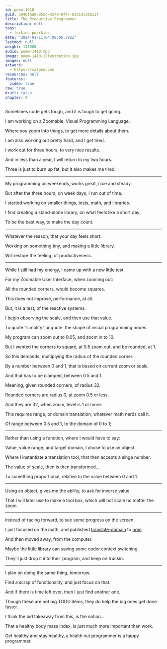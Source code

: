 ```yaml
---
id: poem-1410
guid: 5846f6a0-855d-437d-8f47-82d53c3b011f
title: The Productive Programmer
description: null
tags:
  - furkies-purrkies
date: '2024-01-11T04:08:06.782Z'
lastmod: null
weight: 141000
audio: poem-1410.mp3
image: poem-1410-illustration.jpg
images: null
artwork:
  - https://catpea.com
resources: null
features:
  video: true
raw: true
draft: false
chapter: 9
---
```


Sometimes code gets tough,
and it is tough to get going.

I am working on a Zoomable,
Visual Programming Language.

Where you zoom into things,
to get more details about them.

I am also working out pretty hard,
and I get tired.

I work out for three hours,
to very nice results.

And in less than a year,
I will return to my two hours.

Three is just to burn up fat,
but it also makes me tired.

---

My programming on weekends,
works great, nice and steady.

But after the three hours,
on week days, I run out of time.

I started working on smaller things,
tests, math, and libraries.

I find creating a stand-alone library,
on what feels like a short day.

To be the best way,
to make the day count.

---

Whatever the reason,
that your day feels short.

Working on something tiny,
and making a little library.

Will restore the feeling,
of productiveness.

---

While I still had my energy,
I came up with a new little test.

For my Zoomable User Interface,
when zooming out:

All the rounded corners,
would become squares.

This does not improve,
performance, at all.

But, it is a test,
of the reactive systems.

I begin observing the scale,
and then use that value.

To quote “simplify” unquote,
the shape of visual programming nodes.

My program can zoom out to 0.05,
and zoom in to 10.

But I wanted the corners to square,
at 0.5 zoom out, and be rounded, at 1.

So this demands,
multiplying the radius of the rounded corner.

By a number between 0 and 1,
that is based on current zoom or scale.

And that has to be clamped,
between 0.5 and 1.

Meaning, given rounded corners,
of radius 32.

Rounded corners are radius 0,
at zoom 0.5 or less.

And they are 32, when zoom,
level is 1 or more.

This requires range, or domain translation,
whatever math nerds call it.

Of range between 0.5 and 1,
to the domain of 0 to 1;

---

Rather than using a function,
where I would have to say:

Value, value range, and target domain,
I chose to use an object.

Where I instantiate a translation tool,
that then accepts a singe number.

The value of scale,
then is then transformed…

To something proportional,
relative to the value between 0 and 1.

---

Using an object, gives me the ability,
to ask for inverse value.

That I will later use to make a tool box,
which will not scale no matter the zoom.

---

Instead of racing forward,
to see some progress on the screen.

I just focused on the math,
and published [translate-domain][1] to [npm][2].

And then moved away,
from the computer.

Maybe the little library can
saving some coder context switching.

They’ll just drop it into their program,
and keep on truckin.

---

I plan on doing the same thing,
tomorrow.

Find a scrap of functionality,
and just focus on that.

And if there is time left over,
then I just find another one.

Though these are not big TODO items,
they do help the big ones get done faster.

I think the bid takeaway from this,
is the notion...

That a healthy body mass index,
is just much more important than work.

Get healthy and stay healthy,
a health nut programmer is a happy programmer.

[1]: https://github.com/catpea/translate-domain
[2]: https://www.npmjs.com/package/translate-domain
